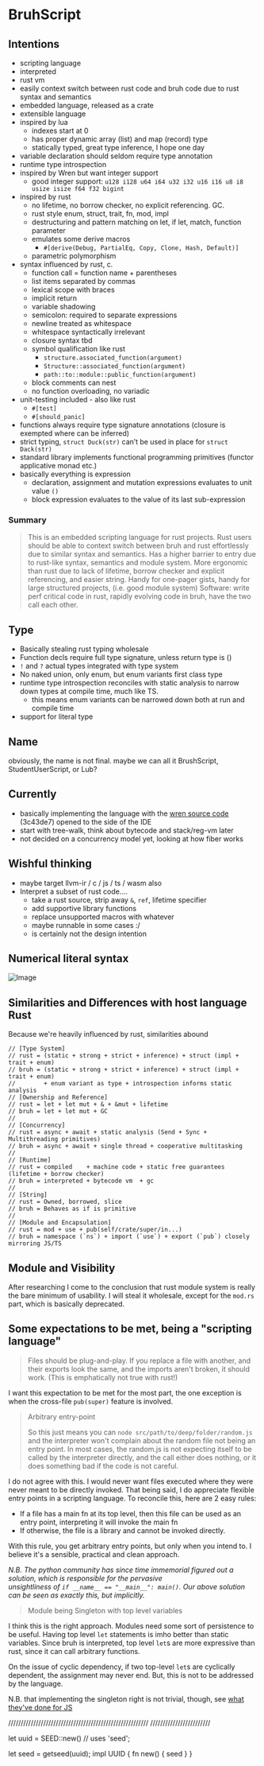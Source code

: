 # BruhScript

## Intentions

- scripting language
- interpreted
- rust vm
- easily context switch between rust code and bruh code due to rust syntax and semantics
- embedded language, released as a crate
- extensible language
- inspired by lua
  - indexes start at 0
  - has proper dynamic array (list) and map (record) type
  - statically typed, great type inference, I hope one day
- variable declaration should seldom require type annotation
- runtime type introspection
- inspired by Wren but want integer support
  - good integer support: `u128 i128 u64 i64 u32 i32 u16 i16 u8 i8 usize isize f64 f32 bigint`
- inspired by rust
  - no lifetime, no borrow checker, no explicit referencing. GC.
  - rust style enum, struct, trait, fn, mod, impl
  - destructuring and pattern matching on let, if let, match, function parameter
  - emulates some derive macros
    - `#[derive(Debug, PartialEq, Copy, Clone, Hash, Default)]`
  - parametric polymorphism
- syntax influenced by rust, c.
  - function call = function name + parentheses
  - list items separated by commas
  - lexical scope with braces
  - implicit return
  - variable shadowing
  - semicolon: required to separate expressions
  - newline treated as whitespace
  - whitespace syntactically irrelevant
  - closure syntax tbd
  - symbol qualification like rust
    - `structure.associated_function(argument)`
    - `Structure::associated_function(argument)`
    - `path::to::module::public_function(argument)`
  - block comments can nest
  - no function overloading, no variadic
- unit-testing included - also like rust
  - `#[test]`
  - `#[should_panic]`
- functions always require type signature annotations (closure is exempted where can be inferred)
- strict typing, `struct Duck(str)` can’t be used in place for `struct Dack(str)`
- standard library implements functional programming primitives (functor applicative monad etc.)
- basically everything is expression
  - declaration, assignment and mutation expressions evaluates to unit value `()`
  - block expression evaluates to the value of its last sub-expression

### Summary

> This is an embedded scripting language for rust projects.
> Rust users should be able to context switch between bruh and rust effortlessly due to similar syntax and semantics.
> Has a higher barrier to entry due to rust-like syntax, semantics and module system.
> More ergonomic than rust due to lack of lifetime, borrow checker and explicit referencing, and easier string.
> Handy for one-pager gists, handy for large structured projects, (i.e. good module system)
> Software: write perf critical code in rust, rapidly evolving code in bruh, have the two call each other.  


## Type

- Basically stealing rust typing wholesale
- Function decls require full type signature, unless return type is ()
- `!` and `?` actual types integrated with type system
- No naked union, only enum, but enum variants first class type
- runtime type introspection reconciles with static analysis to narrow down types at compile time, much like TS.
  - this means enum variants can be narrowed down both at run and compile time
- support for literal type 

## Name

obviously, the name is not final.
maybe we can all it BrushScript, StudentUserScript, or Lub?

## Currently

- basically implementing the language with the [wren source code](*https://github.com/wren-lang/wren/blob/main/src/vm/wren_compiler.c*) (3c43de7) opened to the side of the IDE
- start with tree-walk, think about bytecode and stack/reg-vm later
- not decided on a concurrency model yet, looking at how fiber works

## Wishful thinking

- maybe target llvm-ir / c / js / ts / wasm also
- Interpret a subset of rust code....
  - take a rust source, strip away `&`, `ref`, lifetime specifier
  - add supportive library functions
  - replace unsupported macros with whatever
  - maybe runnable in some cases :/
  - is certainly not the design intention

## Numerical literal syntax

![Image](NumericalLiteralSyntaxDesign.png)

## Similarities and Differences with host language Rust

Because we're heavily influenced by rust, similarities abound

```zig
// [Type System]
// rust = (static + strong + strict + inference) + struct (impl + trait + enum)
// bruh = (static + strong + strict + inference) + struct (impl + trait + enum) 
//        + enum variant as type + introspection informs static analysis
// [Ownership and Reference]
// rust = let + let mut + & + &mut + lifetime
// bruh = let + let mut + GC
//
// [Concurrency]
// rust = async + await + static analysis (Send + Sync + Multithreading primitives)
// bruh = async + await + single thread + cooperative multitasking
//
// [Runtime]
// rust = compiled    + machine code + static free guarantees (lifetime + borrow checker)
// bruh = interpreted + bytecode vm  + gc
//
// [String]
// rust = Owned, borrowed, slice
// bruh = Behaves as if is primitive
//
// [Module and Encapsulation]
// rust = mod + use + pub(self/crate/super/in...)
// bruh = namespace (`ns`) + import (`use`) + export (`pub`) closely mirroring JS/TS 
```

## Module and Visibility 

After researching I come to the conclusion that rust module system is really the bare minimum of usability. I will steal 
it wholesale, except for the `mod.rs` part, which is basically deprecated.

## Some expectations to be met, being a "scripting language"

> Files should be plug-and-play. If you replace a file with another, and their exports look the same, 
> and the imports aren't broken, it should work. (This is emphatically not true with rust!)

I want this expectation to be met for the most part, the one exception is when the cross-file `pub(super)` feature is 
involved.

> Arbitrary entry-point
> 
> So this just means you can `node src/path/to/deep/folder/random.js` and the interpreter won't complain about the random
file not being an entry point. In most cases, the random.js is not expecting itself to be called by the interpreter directly,
and the call either does nothing, or it does something bad if the code is not careful.

I do not agree with this. I would never want files executed where they were never meant to be directly invoked.
That being said, I do appreciate flexible entry points in a scripting language.
To reconcile this, here are 2 easy rules:
- If a file has a main fn at its top level, then this file can be used as an entry point, interpreting it will 
invoke the main fn
- If otherwise, the file is a library and cannot be invoked directly. 

With this rule, you get arbitrary entry points, but only when you intend to. I believe it's a sensible, practical and
clean approach.

<i>N.B. The python community has since time immemorial figured out a solution, which is responsible for the pervasive  
unsightliness of `if __name__ == "__main__": main()`. Our above solution can be seen as exactly this, but implicitly.</i>

> Module being Singleton with top level variables

I think this is the right approach. Modules need some sort of persistence to be useful. Having top level `let` statements
is imho better than static variables. Since bruh is interpreted, top level `let`s are more expressive than rust, since 
it can call arbitrary functions.

On the issue of cyclic dependency, if two top-level `let`s are cyclically dependent, the assignment may never end. But,
this is not to be addressed by the language. 

N.B. that implementing the singleton right is not trivial, though, see 
[what they've done for JS](https://medium.com/@lazlojuly/are-node-js-modules-singletons-764ae97519af)

//////////////////////////////////////////////////////// ////////////////////////


let uuid = SEED::new() // uses 'seed';

let seed = getseed(uuid);
impl UUID {
  fn new() { seed }
}